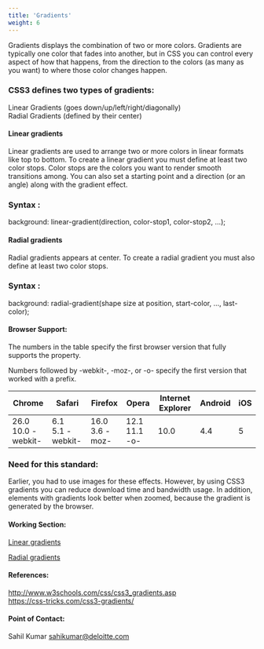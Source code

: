 ```yaml
---
title: 'Gradients'
weight: 6
---
```

<p>Gradients displays the combination of two or more colors.
Gradients are typically one color that fades into another, but in CSS you can control every aspect of how that happens,
from the direction to the colors (as many as you want) to where those color changes happen.</p>

<h3>CSS3 defines two types of gradients:</h3>

Linear Gradients (goes down/up/left/right/diagonally)<br>
Radial Gradients (defined by their center)<br>

<h4>Linear gradients</h4>
Linear gradients are used to arrange two or more colors in linear formats like top to bottom.
To create a linear gradient you must define at least two color stops. Color stops are the colors you want to render smooth transitions among. You can also set a starting point and a direction (or an angle) along with the gradient effect.

<h3>Syntax :</h3>
<span class="prop">background: linear-gradient(direction, color-stop1, color-stop2, ...);</span>


<h4>Radial gradients</h4>
Radial gradients appears at center.
To create a radial gradient you must also define at least two color stops.

<h3>Syntax :</h3>
<span class="prop">background: radial-gradient(shape size at position, start-color, ..., last-color);</span>

<h4>Browser Support:</h4>
<p>The numbers in the table specify the first browser version that fully supports the property.</p>
<p>Numbers followed by -webkit-, -moz-, or -o- specify the first version that worked with a prefix.</p>
<table>
  <thead>
    <tr>
      <th>Chrome</th>
      <th>Safari</th>
      <th>Firefox</th>
      <th>Opera</th>
      <th>Internet Explorer</th>
      <th>Android</th>
      <th>iOS</th>
    </tr>
  </thead>
<tbody>
  <tr>
    <td>26.0<br/>10.0 -webkit-</td>
    <td>6.1<br/>5.1 -webkit-</td>
    <td>16.0<br/>3.6 -moz-</td>
    <td>12.1<br/>11.1 -o-</td>
    <td>10.0</td>
    <td>4.4</td>
    <td>5</td>
  </tr>
</tbody>
</table>

<h3>Need for this standard:</h3>

<p>Earlier, you had to use images for these effects. However, by using CSS3 gradients you can reduce download time and bandwidth usage. In addition, elements with gradients look better when zoomed, because the gradient is generated by the browser.</p>

<h4>Working Section:</h4>

<a href="https://jsbin.com/ganaluheke/edit?html,output">Linear gradients</a>

<a href= "https://jsbin.com/bufihu/1/edit?html,output">Radial gradients</a>

<h4>References:</h4>
<a href="http://www.w3schools.com/css/css3_gradients.asp">http://www.w3schools.com/css/css3_gradients.asp</a><br>
<a href="https://css-tricks.com/css3-gradients/">https://css-tricks.com/css3-gradients/</a>

<h4>Point of Contact:</h4>

<p>Sahil Kumar <a href="mailto:sahikumar@deloitte.com">sahikumar@deloitte.com</a></p>
